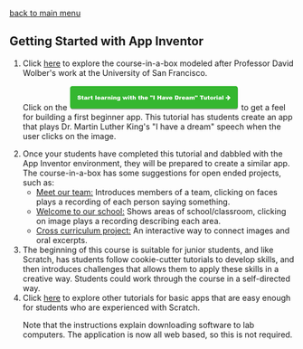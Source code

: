 [back to main menu](https://lindsaycullum.github.io/cs-resource-instructions)

## Getting Started with App Inventor

<ol>
  <li>Click <a href="http://www.appinventor.org/content/CourseInABox/Intro/courseinabox" target="_blank">here</a> to explore the course-in-a-box modeled after Professor David Wolber's work at the University of San Francisco. 
    <p>Click on the <a href="http://www.appinventor.org/content/CourseInABox/Intro/IHaveADream" target="_blank" ><img src="images/IHaveADreamButton.png" alt="I have a Dream Button"></a> to get a feel for building a first beginner app. This tutorial has students create an app that plays Dr. Martin Luther King's "I have a dream" speech when the user clicks on the image.</p><p></p>
  <li>Once your students have completed this tutorial and dabbled with the App Inventor environment, they will be prepared to create a similar app. The course-in-a-box has some suggestions for open ended projects, such as:
    <ul>
      <li><u>Meet our team:</u> Introduces members of a team, clicking on faces plays a recording of each person saying something.</li>
      <li><u>Welcome to our school:</u> Shows areas of school/classroom, clicking on image plays a recording describing each area.</li>
      <li><u>Cross curriculum project:</u> An interactive way to connect images and oral excerpts.</li>
    </ul>
  </li>
    <li>The beginning of this course is suitable for junior students, and like Scratch, has students follow cookie-cutter tutorials to develop skills, and then introduces challenges that allows them to apply these skills in a creative way. Students could work through the course in a self-directed way.</li>
 

  <li>Click <a href="http://www.appinventor.org/content/ai2apps/simpleApps" target="_blank">here</a> to explore other tutorials for basic apps that are easy enough for students who are experienced with Scratch. <p>Note that the instructions explain downloading software to lab computers. The application is now all web based, so this is not required.</p><p></p>  </li>
   
</ol>

